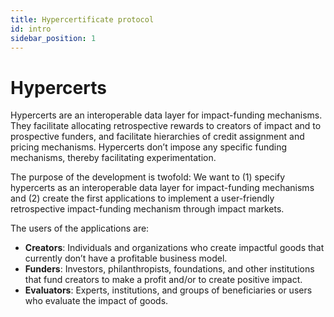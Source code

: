 ```yaml
---
title: Hypercertificate protocol
id: intro
sidebar_position: 1
---
```


# Hypercerts

Hypercerts are an interoperable data layer for impact-funding mechanisms. They facilitate allocating retrospective rewards to creators of impact and to prospective funders, and facilitate hierarchies of credit assignment and pricing mechanisms. Hypercerts don’t impose any specific funding mechanisms, thereby facilitating experimentation.

The purpose of the development is twofold: We want to (1) specify hypercerts as an interoperable data layer for impact-funding mechanisms and (2) create the first applications to implement a user-friendly retrospective impact-funding mechanism through impact markets.

The users of the applications are:
* **Creators**: Individuals and organizations who create impactful goods that currently don’t have a profitable business model.
* **Funders**: Investors, philanthropists, foundations, and other institutions that fund creators to make a profit and/or to create positive impact.
* **Evaluators**: Experts, institutions, and groups of beneficiaries or users who evaluate the impact of goods.

